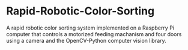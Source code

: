# Rapid-Robotic-Color-Sorting
A rapid robotic color sorting system implemented on a Raspberry Pi computer that controls a motorized feeding machanism and four doors using a camera and the OpenCV-Python computer vision library.
